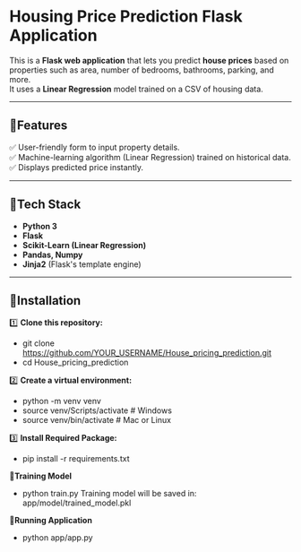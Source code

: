 # Housing Price Prediction Flask Application

This is a **Flask web application** that lets you predict **house prices** based on properties such as area, number of bedrooms, bathrooms, parking, and more.  
It uses a **Linear Regression** model trained on a CSV of housing data.

---

## 🔹Features

✅ User-friendly form to input property details.  
✅ Machine-learning algorithm (Linear Regression) trained on historical data.  
✅ Displays predicted price instantly.

---

## 🔹Tech Stack

- **Python 3**
- **Flask**
- **Scikit-Learn (Linear Regression)**
- **Pandas, Numpy**
- **Jinja2** (Flask's template engine)

---

## 🔹Installation

1️⃣ **Clone this repository:**


- git clone https://github.com/YOUR_USERNAME/House_pricing_prediction.git
- cd House_pricing_prediction

2️⃣ **Create a virtual environment:**
- python -m venv venv
- source venv/Scripts/activate  # Windows
- source venv/bin/activate  # Mac or Linux

3️⃣ **Install Required Package:**
- pip install -r requirements.txt


🔹**Training Model**
- python train.py
Training model will be saved in: app/model/trained_model.pkl

🔹**Running Application**
- python app/app.py



